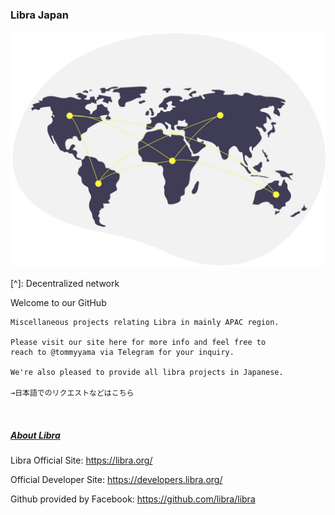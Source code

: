 

### Libra Japan

![undraw_connected_world_wuay](undraw_connected_world_wuay.jpg)

[^]:  Decentralized network

 Welcome to our GitHub

```
Miscellaneous projects relating Libra in mainly APAC region.

Please visit our site here for more info and feel free to 
reach to @tommyyama via Telegram for your inquiry. 

We're also pleased to provide all libra projects in Japanese.

→日本語でのリクエストなどはこちら 



```



##### <u>About Libra</u>

Libra Official Site: https://libra.org/

Official Developer Site: https://developers.libra.org/

Github provided by Facebook: https://github.com/libra/libra
